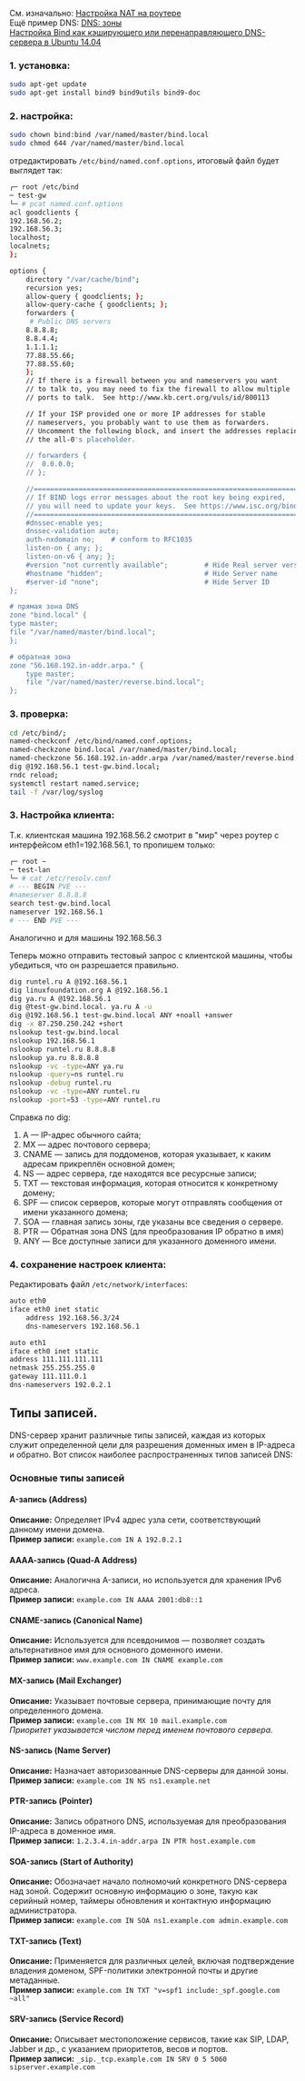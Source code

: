 См. изначально: [Настройка NAT на роутере](https://github.com/sherbettt/BASH-cheats/blob/main/26.%20Настройка%20NAT%20на%20роутере%20с%20Ubuntu.md)
<br/> Ещё пример DNS: [DNS: зоны](https://github.com/sherbettt/BASH-cheats/blob/main/22.%20Зоны%20DNS.md)
<br/> [Настройка Bind как кэширующего или перенаправляющего DNS-сервера в Ubuntu 14.04](https://www.8host.com/blog/nastrojka-bind-kak-keshiruyushhego-ili-perenapravlyayushhego-dns-servera-v-ubuntu-14-04/)

### 1. установка:
```bash
sudo apt-get update
sudo apt-get install bind9 bind9utils bind9-doc
```

### 2. настройка:
```bash
sudo chown bind:bind /var/named/master/bind.local
sudo chmod 644 /var/named/master/bind.local
```

отредактировать `/etc/bind/named.conf.options`, итоговый файл будет выглядет так:
```bash
┌─ root /etc/bind 
─ test-gw 
└─ # pcat named.conf.options 
acl goodclients {
192.168.56.2;
192.168.56.3;
localhost;
localnets;
};

options {
	directory "/var/cache/bind";
	recursion yes;
	allow-query { goodclients; };
	allow-query-cache { goodclients; };
	forwarders {
	 # Public DNS servers
	8.8.8.8;
	8.8.4.4;
	1.1.1.1;
	77.88.55.66;
	77.88.55.60;
	};
	// If there is a firewall between you and nameservers you want
	// to talk to, you may need to fix the firewall to allow multiple
	// ports to talk.  See http://www.kb.cert.org/vuls/id/800113

	// If your ISP provided one or more IP addresses for stable 
	// nameservers, you probably want to use them as forwarders.  
	// Uncomment the following block, and insert the addresses replacing 
	// the all-0's placeholder.

	// forwarders {
	// 	0.0.0.0;
	// };

	//========================================================================
	// If BIND logs error messages about the root key being expired,
	// you will need to update your keys.  See https://www.isc.org/bind-keys
	//========================================================================
	#dnssec-enable yes;
	dnssec-validation auto;
	auth-nxdomain no;    # conform to RFC1035
	listen-on { any; };
	listen-on-v6 { any; };
	#version "not currently available";         # Hide Real server version
	#hostname "hidden";                         # Hide Server name
	#server-id "none";                          # Hide Server ID
};

# прямая зона DNS
zone "bind.local" {
type master;
file "/var/named/master/bind.local";
};

# обратная зона
zone "56.168.192.in-addr.arpa." {
    type master;
    file "/var/named/master/reverse.bind.local";
};
```

### 3. проверка:
```bash
cd /etc/bind/;
named-checkconf /etc/bind/named.conf.options;
named-checkzone bind.local /var/named/master/bind.local;
named-checkzone 56.168.192.in-addr.arpa /var/named/master/reverse.bind.local;
dig @192.168.56.1 test-gw.bind.local;
rndc reload;
systemctl restart named.service;
tail -f /var/log/syslog
```

### 3. Настройка клиента:
Т.к. клиентская машина 192.168.56.2 смотрит в "мир" через роутер с интерфейсом eth1=192.168.56.1, то пропишем только:
```bash
┌─ root ~ 
─ test-lan 
└─ # cat /etc/resolv.conf
# --- BEGIN PVE ---
#nameserver 8.8.8.8
search test-gw.bind.local
nameserver 192.168.56.1
# --- END PVE ---
```
Аналогично и для машины 192.168.56.3

Теперь можно отправить тестовый запрос с клиентской машины, чтобы убедиться, что он разрешается правильно.
```bash
dig runtel.ru A @192.168.56.1
dig linuxfoundation.org A @192.168.56.1
dig ya.ru A @192.168.56.1
dig @test-gw.bind.local. ya.ru A -u
dig @192.168.56.1 test-gw.bind.local ANY +noall +answer
dig -x 87.250.250.242 +short
nslookup test-gw.bind.local
nslookup 192.168.56.1
nslookup runtel.ru 8.8.8.8
nslookup ya.ru 8.8.8.8
nslookup -vc -type=ANY ya.ru
nslookup -query=ns runtel.ru
nslookup -debug runtel.ru
nslookup -vc -type=ANY runtel.ru
nslookup -port=53 -type=ANY runtel.ru
```
Справка по dig:
1. A — IP-адрес обычного сайта;
2. MX — адрес почтового сервера;
3. CNAME — запись для поддоменов, которая указывает, к каким адресам прикреплён основной домен;
4. NS — адрес сервера, где находятся все ресурсные записи;
5. TXT — текстовая информация, которая относится к конкретному домену;
6. SPF — список серверов, которые могут отправлять сообщения от имени указанного домена;
7. SOA — главная запись зоны, где указаны все сведения о сервере.
8. PTR — Обратная зона DNS (для преобразования IP обратно в имя)
9. ANY — Все доступные записи для указанного доменного имени.

### 4. сохранение настроек клиента:
Редактировать файл `/etc/network/interfaces`:
```bash
auto eth0
iface eth0 inet static
	address 192.168.56.3/24
	dns-nameservers 192.168.56.1

auto eth1
iface eth0 inet static
address 111.111.111.111
netmask 255.255.255.0
gateway 111.111.0.1
dns-nameservers 192.0.2.1
```


## Типы записей. 

DNS-сервер хранит различные типы записей, каждая из которых служит определенной цели для разрешения доменных имен в IP-адреса и обратно. Вот список наиболее распространенных типов записей DNS:

### Основные типы записей

#### A-запись (Address)
**Описание:** Определяет IPv4 адрес узла сети, соответствующий данному имени домена.<br/>
**Пример записи:** `example.com IN A 192.0.2.1`

#### АААА-запись (Quad-A Address)
**Описание:** Аналогична A-записи, но используется для хранения IPv6 адреса.<br/>
**Пример записи:** `example.com IN AAAA 2001:db8::1`

#### CNAME-запись (Canonical Name)
**Описание:** Используется для псевдонимов — позволяет создать альтернативное имя для основного доменного имени.<br/>
**Пример записи:** `www.example.com IN CNAME example.com`

#### MX-запись (Mail Exchanger)
**Описание:** Указывает почтовые сервера, принимающие почту для определенного домена.<br/>
**Пример записи:** `example.com IN MX 10 mail.example.com`  
*Приоритет указывается числом перед именем почтового сервера.*

#### NS-запись (Name Server)
**Описание:** Назначает авторизованные DNS-серверы для данной зоны.<br/>
**Пример записи:** `example.com IN NS ns1.example.net`

#### PTR-запись (Pointer)
**Описание:** Запись обратного DNS, используемая для преобразования IP-адреса в доменное имя.<br/>
**Пример записи:** `1.2.3.4.in-addr.arpa IN PTR host.example.com`

#### SOA-запись (Start of Authority)
**Описание:** Обозначает начало полномочий конкретного DNS-сервера над зоной. Содержит основную информацию о зоне, такую как серийный номер, таймеры обновления и контактную информацию администратора.<br/>
**Пример записи:** `example.com IN SOA ns1.example.com admin.example.com`

#### TXT-запись (Text)
**Описание:** Применяется для различных целей, включая подтверждение владения доменом, SPF-политики электронной почты и другие метаданные.<br/>
**Пример записи:** `example.com IN TXT "v=spf1 include:_spf.google.com ~all"`

#### SRV-запись (Service Record)
**Описание:** Описывает местоположение сервисов, такие как SIP, LDAP, Jabber и др., с указанием приоритетов, весов и портов.<br/>
**Пример записи:** `_sip._tcp.example.com IN SRV 0 5 5060 sipserver.example.com`
